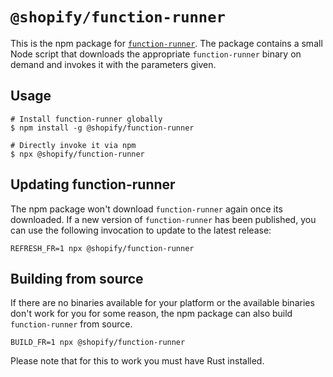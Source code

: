 # `@shopify/function-runner`

This is the npm package for [`function-runner`](https://github.com/Shopify/function-runner). The package contains a small Node
script that downloads the appropriate `function-runner` binary on demand and
invokes it with the parameters given.

## Usage

```
# Install function-runner globally
$ npm install -g @shopify/function-runner

# Directly invoke it via npm
$ npx @shopify/function-runner
```

## Updating function-runner

The npm package won't download `function-runner` again once its downloaded. If a
new version of `function-runner` has been published, you can use
the following invocation to update to the latest release:

```
REFRESH_FR=1 npx @shopify/function-runner
```

## Building from source

If there are no binaries available for your platform or the available binaries
don't work for you for some reason, the npm package can also build `function-runner` from source.

```
BUILD_FR=1 npx @shopify/function-runner
```

Please note that for this to work you must have Rust installed.
